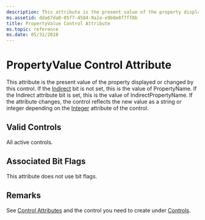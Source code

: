 ```yaml
---
description: This attribute is the present value of the property displayed or changed by this control.
ms.assetid: dda67da0-05f7-4584-9a1e-e9b8e8f7ff8b
title: PropertyValue Control Attribute
ms.topic: reference
ms.date: 05/31/2018
---
```


# PropertyValue Control Attribute

This attribute is the present value of the property displayed or changed by this control. If the [Indirect](indirect-control-attribute.md) bit is not set, this is the value of PropertyName. If the Indirect attribute bit is set, this is the value of IndirectPropertyName. If the attribute changes, the control reflects the new value as a string or integer depending on the [Integer](integer-control-attribute.md) attribute of the control.

## Valid Controls

All active controls.

## Associated Bit Flags

This attribute does not use bit flags.

## Remarks

See [Control Attributes](control-attributes.md) and the control you need to create under [Controls](controls.md).

 

 



